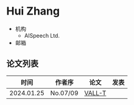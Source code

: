# Hui Zhang

- 机构
  - AISpeech Ltd.
- 邮箱
  
## 论文列表

| 时间 | 作者序 | 论文 | 发表 |
|:-:|:-:|---|---|
| 2024.01.25 | No.07/09 | [VALL-T](../Models/Speech_LLM/2024.01.25_VALL-T.md) |